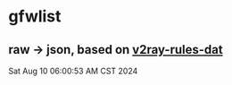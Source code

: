 # gfwlist
## raw -> json, based on [v2ray-rules-dat](https://github.com/Loyalsoldier/v2ray-rules-dat)
Sat Aug 10 06:00:53 AM CST 2024


